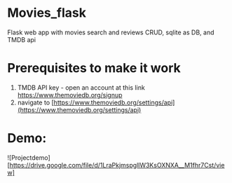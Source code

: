 # Movies_flask
Flask web app with movies search and reviews CRUD, sqlite as DB, and TMDB api 

# Prerequisites to make it work

1) TMDB API key - open an account at this link https://www.themoviedb.org/signup
2) navigate to [https://www.themoviedb.org/settings/api](https://www.themoviedb.org/settings/api) 

# Demo:
![Projectdemo][https://drive.google.com/file/d/1LraPkjmspgllW3KsOXNXA__M1fhr7Cst/view]
